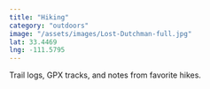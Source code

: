 ```yaml
---
title: "Hiking"
category: "outdoors"
image: "/assets/images/Lost-Dutchman-full.jpg"
lat: 33.4469
lng: -111.5795
---
```


Trail logs, GPX tracks, and notes from favorite hikes.
